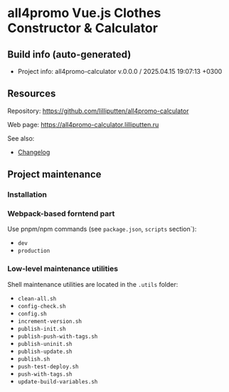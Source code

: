 <!--
 @since 2025.04.15, 18:17
 @changed 2025.04.15, 18:17
-->

# all4promo Vue.js Clothes Constructor & Calculator

## Build info (auto-generated)

- Project info: all4promo-calculator v.0.0.0 / 2025.04.15 19:07:13 +0300

## Resources

Repository: https://github.com/lilliputten/all4promo-calculator

Web page: https://all4promo-calculator.lilliputten.ru

See also:

- [Changelog](CHANGELOG.md)

## Project maintenance

### Installation

### Webpack-based forntend part

Use pnpm/npm commands (see `package.json`, `scripts` section`):

- `dev`
- `production`

### Low-level maintenance utilities

Shell maintenance utilities are located in the `.utils` folder:

- `clean-all.sh`
- `config-check.sh`
- `config.sh`
- `increment-version.sh`
- `publish-init.sh`
- `publish-push-with-tags.sh`
- `publish-uninit.sh`
- `publish-update.sh`
- `publish.sh`
- `push-test-deploy.sh`
- `push-with-tags.sh`
- `update-build-variables.sh`
